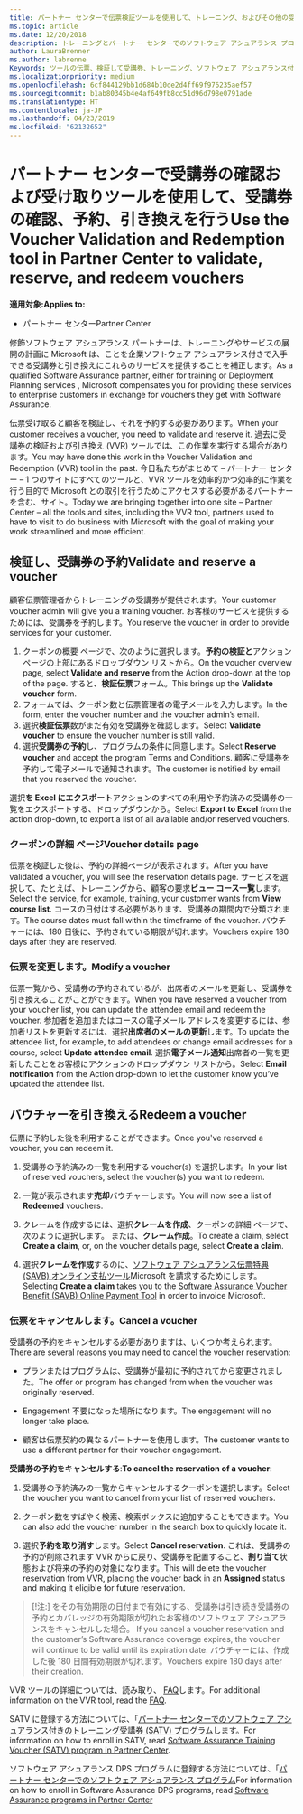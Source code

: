 ```yaml
---
title: パートナー センターで伝票検証ツールを使用して、トレーニング、およびその他の受講券の |パートナー センター
ms.topic: article
ms.date: 12/20/2018
description: トレーニングとパートナー センターでのソフトウェア アシュアランス プログラムの受講券を要求できるようになりました
author: LauraBrenner
ms.author: labrenne
Keywords: ツールの伝票、検証して受講券、トレーニング、ソフトウェア アシュアランス付きの要求、DP、SATV
ms.localizationpriority: medium
ms.openlocfilehash: 6cf844129bb1d684b10de2d4ff69f976235aef57
ms.sourcegitcommit: b1ab80345b4e4af649fb8cc51d96d798e0791ade
ms.translationtype: HT
ms.contentlocale: ja-JP
ms.lasthandoff: 04/23/2019
ms.locfileid: "62132652"
---
```

# <a name="use-the-voucher-validation-and-redemption-tool-in-partner-center-to-validate-reserve-and-redeem-vouchers"></a><span data-ttu-id="3abc3-104">パートナー センターで受講券の確認および受け取りツールを使用して、受講券の確認、予約、引き換えを行う</span><span class="sxs-lookup"><span data-stu-id="3abc3-104">Use the Voucher Validation and Redemption tool in Partner Center to validate, reserve, and redeem vouchers</span></span> 

<span data-ttu-id="3abc3-105">**適用対象:**</span><span class="sxs-lookup"><span data-stu-id="3abc3-105">**Applies to:**</span></span>

- <span data-ttu-id="3abc3-106">パートナー センター</span><span class="sxs-lookup"><span data-stu-id="3abc3-106">Partner Center</span></span>

<span data-ttu-id="3abc3-107">修飾ソフトウェア アシュアランス パートナーは、トレーニングやサービスの展開の計画に Microsoft は、ことを企業ソフトウェア アシュアランス付きで入手できる受講券と引き換えにこれらのサービスを提供することを補正します。</span><span class="sxs-lookup"><span data-stu-id="3abc3-107">As a qualified Software Assurance partner, either for training or Deployment Planning services , Microsoft compensates you for providing these services to enterprise customers in exchange for vouchers they get with Software Assurance.</span></span>

<span data-ttu-id="3abc3-108">伝票受け取ると顧客を検証し、それを予約する必要があります。</span><span class="sxs-lookup"><span data-stu-id="3abc3-108">When your customer receives a voucher, you need to validate and reserve it.</span></span> <span data-ttu-id="3abc3-109">過去に受講券の検証および引き換え (VVR) ツールでは、この作業を実行する場合があります。</span><span class="sxs-lookup"><span data-stu-id="3abc3-109">You may have done this work in the Voucher Validation and Redemption (VVR) tool in the past.</span></span> <span data-ttu-id="3abc3-110">今日私たちがまとめて – パートナー センター – 1 つのサイトにすべてのツールと、VVR ツールを効率的かつ効率的に作業を行う目的で Microsoft との取引を行うためにアクセスする必要があるパートナーを含む、サイト。</span><span class="sxs-lookup"><span data-stu-id="3abc3-110">Today we are bringing together into one site – Partner Center – all the tools and sites, including the VVR tool, partners used to have to visit to do business with Microsoft with the goal of making your work streamlined and more efficient.</span></span>

## <a name="validate-and-reserve-a-voucher"></a><span data-ttu-id="3abc3-111">検証し、受講券の予約</span><span class="sxs-lookup"><span data-stu-id="3abc3-111">Validate and reserve a voucher</span></span>

<span data-ttu-id="3abc3-112">顧客伝票管理者からトレーニングの受講券が提供されます。</span><span class="sxs-lookup"><span data-stu-id="3abc3-112">Your customer voucher admin will give you a training voucher.</span></span> <span data-ttu-id="3abc3-113">お客様のサービスを提供するためには、受講券を予約します。</span><span class="sxs-lookup"><span data-stu-id="3abc3-113">You reserve the voucher in order to provide services for your customer.</span></span>

1. <span data-ttu-id="3abc3-114">クーポンの概要 ページで、次のように選択します。**予約の検証と**アクション ページの上部にあるドロップダウン リストから。</span><span class="sxs-lookup"><span data-stu-id="3abc3-114">On the voucher overview page, select **Validate and reserve** from the Action drop-down at the top of the page.</span></span> <span data-ttu-id="3abc3-115">すると、**検証伝票**フォーム。</span><span class="sxs-lookup"><span data-stu-id="3abc3-115">This brings up the **Validate voucher** form.</span></span>
2. <span data-ttu-id="3abc3-116">フォームでは、クーポン数と伝票管理者の電子メールを入力します。</span><span class="sxs-lookup"><span data-stu-id="3abc3-116">In the form, enter the voucher number and the voucher admin’s email.</span></span>
3. <span data-ttu-id="3abc3-117">選択**検証伝票**数がまだ有効を受講券を確認します。</span><span class="sxs-lookup"><span data-stu-id="3abc3-117">Select **Validate voucher** to ensure the voucher number is still valid.</span></span>
4. <span data-ttu-id="3abc3-118">選択**受講券の予約**し、プログラムの条件に同意します。</span><span class="sxs-lookup"><span data-stu-id="3abc3-118">Select **Reserve voucher** and accept the program Terms and Conditions.</span></span> <span data-ttu-id="3abc3-119">顧客に受講券を予約して電子メールで通知されます。</span><span class="sxs-lookup"><span data-stu-id="3abc3-119">The customer is notified by email that you reserved the voucher.</span></span>

<span data-ttu-id="3abc3-120">選択**を Excel にエクスポート**アクションのすべての利用や予約済みの受講券の一覧をエクスポートする、ドロップダウンから。</span><span class="sxs-lookup"><span data-stu-id="3abc3-120">Select **Export to Excel** from the action drop-down, to export a list of all available and/or reserved vouchers.</span></span>

### <a name="voucher-details-page"></a><span data-ttu-id="3abc3-121">クーポンの詳細 ページ</span><span class="sxs-lookup"><span data-stu-id="3abc3-121">Voucher details page</span></span>

<span data-ttu-id="3abc3-122">伝票を検証した後は、予約の詳細ページが表示されます。</span><span class="sxs-lookup"><span data-stu-id="3abc3-122">After you have validated a voucher, you will see the reservation details page.</span></span> <span data-ttu-id="3abc3-123">サービスを選択して、たとえば、トレーニングから、顧客の要求**ビュー コース一覧**します。</span><span class="sxs-lookup"><span data-stu-id="3abc3-123">Select the service, for example, training, your customer wants from **View course list**.</span></span>
<span data-ttu-id="3abc3-124">コースの日付はする必要があります、受講券の期間内で分類されます。</span><span class="sxs-lookup"><span data-stu-id="3abc3-124">The course dates must fall within the timeframe of the voucher.</span></span> <span data-ttu-id="3abc3-125">バウチャーには、180 日後に、予約されている期限が切れます。</span><span class="sxs-lookup"><span data-stu-id="3abc3-125">Vouchers expire 180 days after they are reserved.</span></span>

### <a name="modify-a-voucher"></a><span data-ttu-id="3abc3-126">伝票を変更します。</span><span class="sxs-lookup"><span data-stu-id="3abc3-126">Modify a voucher</span></span>

<span data-ttu-id="3abc3-127">伝票一覧から、受講券の予約されているが、出席者のメールを更新し、受講券を引き換えることがことができます。</span><span class="sxs-lookup"><span data-stu-id="3abc3-127">When you have reserved a voucher from your voucher list, you can update the attendee email and redeem the voucher.</span></span> <span data-ttu-id="3abc3-128">参加者を追加またはコースの電子メール アドレスを変更するには、参加者リストを更新するには、選択**出席者のメールの更新**します。</span><span class="sxs-lookup"><span data-stu-id="3abc3-128">To update the attendee list, for example, to add attendees or change email addresses for a course, select **Update attendee email**.</span></span> <span data-ttu-id="3abc3-129">選択**電子メール通知**出席者の一覧を更新したことをお客様にアクションのドロップダウン リストから。</span><span class="sxs-lookup"><span data-stu-id="3abc3-129">Select **Email notification** from the Action drop-down to let the customer know you’ve updated the attendee list.</span></span>

## <a name="redeem-a-voucher"></a><span data-ttu-id="3abc3-130">バウチャーを引き換える</span><span class="sxs-lookup"><span data-stu-id="3abc3-130">Redeem a voucher</span></span>

<span data-ttu-id="3abc3-131">伝票に予約した後を利用することができます。</span><span class="sxs-lookup"><span data-stu-id="3abc3-131">Once you've reserved a voucher, you can redeem it.</span></span> 

1. <span data-ttu-id="3abc3-132">受講券の予約済みの一覧を利用する voucher(s) を選択します。</span><span class="sxs-lookup"><span data-stu-id="3abc3-132">In your list of reserved vouchers, select the voucher(s) you want to redeem.</span></span> 
2. <span data-ttu-id="3abc3-133">一覧が表示されます**売却**バウチャーします。</span><span class="sxs-lookup"><span data-stu-id="3abc3-133">You will now see a list of **Redeemed** vouchers.</span></span>

4. <span data-ttu-id="3abc3-134">クレームを作成するには、選択**クレームを作成**、クーポンの詳細 ページで、次のように選択します。 または、**クレーム作成**。</span><span class="sxs-lookup"><span data-stu-id="3abc3-134">To create a claim, select **Create a claim**, or, on the voucher details page, select **Create a claim**.</span></span>

5. <span data-ttu-id="3abc3-135">選択**クレームを作成**するのに、[ソフトウェア アシュアランス伝票特典 (SAVB) オンライン支払ツール](https://planningservices.partners.extranet.microsoft.com/en/Pages/getpaid.aspx)Microsoft を請求するためにします。</span><span class="sxs-lookup"><span data-stu-id="3abc3-135">Selecting **Create a claim** takes you to the [Software Assurance Voucher Benefit (SAVB) Online Payment Tool](https://planningservices.partners.extranet.microsoft.com/en/Pages/getpaid.aspx) in order to invoice Microsoft.</span></span>


### <a name="cancel-a-voucher"></a><span data-ttu-id="3abc3-136">伝票をキャンセルします。</span><span class="sxs-lookup"><span data-stu-id="3abc3-136">Cancel a voucher</span></span>

<span data-ttu-id="3abc3-137">受講券の予約をキャンセルする必要がありますは、いくつか考えられます。</span><span class="sxs-lookup"><span data-stu-id="3abc3-137">There are several reasons you may need to cancel the voucher reservation:</span></span>

- <span data-ttu-id="3abc3-138">プランまたはプログラムは、受講券が最初に予約されてから変更されました。</span><span class="sxs-lookup"><span data-stu-id="3abc3-138">The offer or program has changed from when the voucher was originally reserved.</span></span>

- <span data-ttu-id="3abc3-139">Engagement 不要になった場所になります。</span><span class="sxs-lookup"><span data-stu-id="3abc3-139">The engagement will no longer take place.</span></span>

- <span data-ttu-id="3abc3-140">顧客は伝票契約の異なるパートナーを使用します。</span><span class="sxs-lookup"><span data-stu-id="3abc3-140">The customer wants to use a different partner for their voucher engagement.</span></span>

<span data-ttu-id="3abc3-141">**受講券の予約をキャンセルする**:</span><span class="sxs-lookup"><span data-stu-id="3abc3-141">**To cancel the reservation of a voucher**:</span></span>

1. <span data-ttu-id="3abc3-142">受講券の予約済みの一覧からキャンセルするクーポンを選択します。</span><span class="sxs-lookup"><span data-stu-id="3abc3-142">Select the voucher you want to cancel from your list of reserved vouchers.</span></span>

2. <span data-ttu-id="3abc3-143">クーポン数をすばやく検索、検索ボックスに追加することもできます。</span><span class="sxs-lookup"><span data-stu-id="3abc3-143">You can also add the voucher number in the search box to quickly locate it.</span></span> 

3. <span data-ttu-id="3abc3-144">選択**予約を取り消す**します。</span><span class="sxs-lookup"><span data-stu-id="3abc3-144">Select **Cancel reservation**.</span></span> <span data-ttu-id="3abc3-145">これは、受講券の予約が削除されます VVR からに戻り、受講券を配置すること、**割り当て**状態および将来の予約の対象になります。</span><span class="sxs-lookup"><span data-stu-id="3abc3-145">This will delete the voucher reservation from VVR, placing the voucher back in an **Assigned** status and making it eligible for future reservation.</span></span>

>[!注:]<span data-ttu-id="3abc3-146"> をその有効期限の日付まで有効にする、受講券は引き続き受講券の予約とカバレッジの有効期限が切れたお客様のソフトウェア アシュアランスをキャンセルした場合。</span><span class="sxs-lookup"><span data-stu-id="3abc3-146"> If you cancel a voucher reservation and the customer’s Software Assurance coverage expires, the voucher will continue to be valid until its expiration date.</span></span> <span data-ttu-id="3abc3-147">バウチャーには、作成した後 180 日間有効期限が切れます。</span><span class="sxs-lookup"><span data-stu-id="3abc3-147">Vouchers expire 180 days after their creation.</span></span>

<span data-ttu-id="3abc3-148">VVR ツールの詳細については、読み取り、 [FAQ](vvr-faq.md)します。</span><span class="sxs-lookup"><span data-stu-id="3abc3-148">For additional information on the VVR tool, read the [FAQ](vvr-faq.md).</span></span>

<span data-ttu-id="3abc3-149">SATV に登録する方法については、「[パートナー センターでのソフトウェア アシュアランス付きのトレーニング受講券 (SATV) プログラム](software-assurance-satv.md)します。</span><span class="sxs-lookup"><span data-stu-id="3abc3-149">For information on how to enroll in SATV, read [Software Assurance Training Voucher (SATV) program in Partner Center](software-assurance-satv.md).</span></span>

<span data-ttu-id="3abc3-150">ソフトウェア アシュアランス DPS プログラムに登録する方法については、「[パートナー センターでのソフトウェア アシュアランス プログラム](software-assurance-dps.md)</span><span class="sxs-lookup"><span data-stu-id="3abc3-150">For information on how to enroll in Software Assurance DPS programs, read [Software Assurance programs in Partner Center](software-assurance-dps.md)</span></span>

